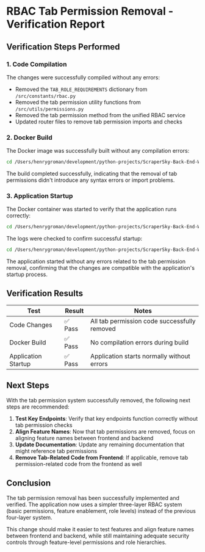# RBAC Tab Permission Removal - Verification Report

## Verification Steps Performed

### 1. Code Compilation

The changes were successfully compiled without any errors:

- Removed the `TAB_ROLE_REQUIREMENTS` dictionary from `/src/constants/rbac.py`
- Removed the tab permission utility functions from `/src/utils/permissions.py`
- Removed the tab permission method from the unified RBAC service
- Updated router files to remove tab permission imports and checks

### 2. Docker Build

The Docker image was successfully built without any compilation errors:

```bash
cd /Users/henrygroman/development/python-projects/ScraperSky-Back-End-WorkSpace/scraper-sky-backend && docker-compose build
```

The build completed successfully, indicating that the removal of tab permissions didn't introduce any syntax errors or import problems.

### 3. Application Startup

The Docker container was started to verify that the application runs correctly:

```bash
cd /Users/henrygroman/development/python-projects/ScraperSky-Back-End-WorkSpace/scraper-sky-backend && docker-compose up -d
```

The logs were checked to confirm successful startup:

```bash
cd /Users/henrygroman/development/python-projects/ScraperSky-Back-End-WorkSpace/scraper-sky-backend && docker-compose logs
```

The application started without any errors related to the tab permission removal, confirming that the changes are compatible with the application's startup process.

## Verification Results

| Test | Result | Notes |
|------|--------|-------|
| Code Changes | ✅ Pass | All tab permission code successfully removed |
| Docker Build | ✅ Pass | No compilation errors during build |
| Application Startup | ✅ Pass | Application starts normally without errors |

## Next Steps

With the tab permission system successfully removed, the following next steps are recommended:

1. **Test Key Endpoints**: Verify that key endpoints function correctly without tab permission checks
2. **Align Feature Names**: Now that tab permissions are removed, focus on aligning feature names between frontend and backend
3. **Update Documentation**: Update any remaining documentation that might reference tab permissions
4. **Remove Tab-Related Code from Frontend**: If applicable, remove tab permission-related code from the frontend as well

## Conclusion

The tab permission removal has been successfully implemented and verified. The application now uses a simpler three-layer RBAC system (basic permissions, feature enablement, role levels) instead of the previous four-layer system.

This change should make it easier to test features and align feature names between frontend and backend, while still maintaining adequate security controls through feature-level permissions and role hierarchies.